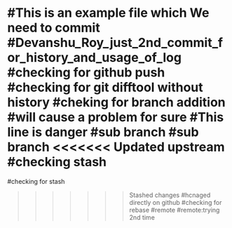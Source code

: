 #This is an example file which We need to commit
#Devanshu_Roy_just_2nd_commit_for_history_and_usage_of_log
#checking for github push
#checking for git difftool without history
#cheking for branch addition
#will cause a problem for sure
#This line is danger
#sub branch
#sub branch
<<<<<<< Updated upstream
#checking stash
=======
#checking for stash
>>>>>>> Stashed changes
#hcnaged directly on github
#checking for rebase
#remote
#remote:trying 2nd time
